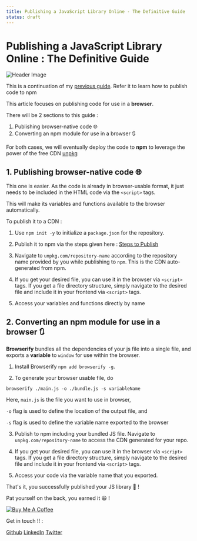```yaml
---
title: Publishing a JavaScript Library Online - The Definitive Guide
status: draft
---
```


# Publishing a JavaScript Library Online : The Definitive Guide

![Header Image](/pic2.png)

This is a continuation of my [previous guide](/articles/boiler-npm.html). Refer it to learn how to publish code to npm

This article focuses on publishing code for use in a **browser**.


There will be 2 sections to this guide :
1. Publishing browser-native code :globe_with_meridians:
2. Converting an npm module for use in a browser :arrows_clockwise:

For both cases, we will eventually deploy the code to **npm** to leverage the power of the free CDN [unpkg](http://unpkg.com)

## 1. Publishing browser-native code :globe_with_meridians:

This one is easier. As the code is already in browser-usable format, it just needs to be included in the HTML code via the ```<script>``` tags.

This will make its variables and functions available to the browser automatically.

To publish it to a CDN :

1. Use ```npm init -y``` to initialize a ```package.json``` for the repository.

2. Publish it to npm via the steps given here : [Steps to Publish](/boiler-npm.html#_3-publishing-and-using-your-module)

3. Navigate to ```unpkg.com/repository-name``` according to the repository name provided by you while publishing to ```npm```. This is the CDN auto-generated from npm.

4. If you get your desired file, you can use it in the browser via ```<script>``` tags. If you get a file directory structure, simply navigate to the desired file and include it in your frontend via ```<script>``` tags.

5. Access your variables and functions directly by name

## 2. Converting an npm module for use in a browser :arrows_clockwise:

**Browserify** bundles all the dependencies of your js file into a single file, and exports a **variable** to ```window``` for use within the browser.

1. Install Browserify ```npm add browserify -g```.

2. To generate your browser usable file, do

```browserify ./main.js -o ./bundle.js -s variableName```

Here, ```main.js``` is the file you want to use in browser,

```-o``` flag is used to define the location of the output file, and

```-s``` flag is used to define the variable name exported to the browser

3. Publish to npm including your bundled JS file. Navigate to ```unpkg.com/repository-name``` to access the CDN generated for your repo.

4. If you get your desired file, you can use it in the browser via ```<script>``` tags. If you get a file directory structure, simply navigate to the desired file and include it in your frontend via ```<script>``` tags.

5. Access your code via the variable name that you exported.

That's it, you successfully published your JS library :tada: !

Pat yourself on the back, you earned it :satisfied: !

<a href="https://www.buymeacoffee.com/akashjoshi" target="_blank"><img src="https://www.buymeacoffee.com/assets/img/custom_images/orange_img.png" alt="Buy Me A Coffee" style="height: auto !important;width: auto !important;" ></a>

Get in touch !! : 

[Github](https://www.github.com/akash-joshi) [LinkedIn](https://www.linkedin.com/in/akash-s-joshi) [Twitter](https://twitter.com/iamkrusty)

